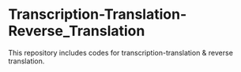 # Transcription-Translation-Reverse_Translation
This repository includes codes for transcription-translation &amp; reverse translation.
